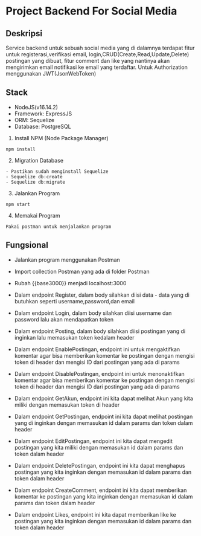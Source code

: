 # Project Backend For Social Media

## Deskripsi
Service backend untuk sebuah social media yang di dalamnya terdapat fitur untuk registerasi,verifikasi email,
login,CRUD(Create,Read,Update,Delete) postingan yang dibuat, fitur comment dan like yang nantinya akan mengirimkan email
notifikasi ke email yang terdaftar. Untuk Authorization menggunakan JWT(JsonWebToken)

## Stack
- NodeJS(v16.14.2)
- Framework: ExpressJS
- ORM: Sequelize
- Database: PostgreSQL

1. Install NPM (Node Package Manager)
```
npm install
```
2. Migration Database
```
- Pastikan sudah menginstall Sequelize
- Sequelize db:create
- Sequelize db:migrate
```
3. Jalankan Program
```
npm start
```
4. Memakai Program
```
Pakai postman untuk menjalankan program
```
## Fungsional

*   Jalankan program menggunakan Postman

*   Import collection Postman yang ada di folder Postman

*   Rubah {{base3000}} menjadi localhost:3000 

*   Dalam endpoint Register, dalam body silahkan diisi data - data yang di butuhkan
seperti username,password,dan email

*   Dalam endpoint Login, dalam body silahkan diisi username dan password lalu akan     mendapatkan token

*   Dalam endpoint Posting, dalam body silahkan diisi postingan yang di inginkan lalu memasukan token kedalam header 

*   Dalam endpoint EnablePostingan, endpoint ini untuk mengaktifkan komentar agar bisa memberikan komentar ke postingan dengan mengisi token di header dan mengisi ID dari postingan yang ada di params

*   Dalam endpoint DisablePostingan, endpoint ini untuk menonaktifkan komentar agar bisa memberikan komentar ke postingan dengan mengisi token di header dan mengisi ID dari postingan yang ada di params

*   Dalam endpoint GetAkun, endpoint ini kita dapat melihat Akun yang kita miliki dengan memasukan token di header

*   Dalam endpoint GetPostingan, endpoint ini kita dapat melihat postingan yang di inginkan dengan memasukan id dalam params dan token dalam header

*   Dalam endpoint EditPostingan, endpoint ini kita dapat mengedit postingan yang kita miliki dengan memasukan id dalam params dan token dalam header

*   Dalam endpoint DeletePostingan, endpoint ini kita dapat menghapus postingan yang kita inginkan dengan memasukan id dalam params dan token dalam header

*   Dalam endpoint CreateComment, endpoint ini kita dapat memberikan komentar ke postingan yang kita inginkan dengan memasukan id dalam params dan token dalam header

*   Dalam endpoint Likes, endpoint ini kita dapat memberikan like ke postingan yang kita inginkan dengan memasukan id dalam params dan token dalam header

